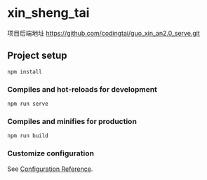 # xin_sheng_tai
项目后端地址
https://github.com/codingtai/guo_xin_an2.0_serve.git


## Project setup
```
npm install
```

### Compiles and hot-reloads for development
```
npm run serve
```

### Compiles and minifies for production
```
npm run build
```

### Customize configuration
See [Configuration Reference](https://cli.vuejs.org/config/).
